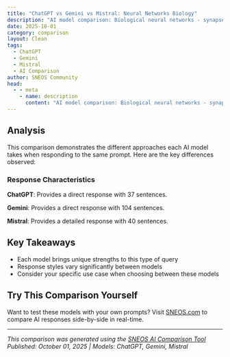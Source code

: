 ```yaml
---
title: "ChatGPT vs Gemini vs Mistral: Neural Networks Biology"
description: "AI model comparison: Biological neural networks - synapses, neurons, circuits..."
date: 2025-10-01
category: comparison
layout: Clean
tags:
  - ChatGPT
  - Gemini
  - Mistral
  - AI Comparison
author: SNEOS Community
head:
  - - meta
    - name: description
      content: "AI model comparison: Biological neural networks - synapses, neurons, circuits..."
---
```


<ChatComparison
  title="ChatGPT vs Gemini vs Mistral: Neural Networks Biology"
  prompt="Biological neural networks - synapses, neurons, circuits"
  :responses='{
    "ChatGPT": "Certainly! Here\u2019s an overview of biological neural networks focusing on synapses, neurons, and circuits:\n\n### 1. Neurons\nNeurons are the fundamental units of the brain and nervous system responsible for processing and transmitting information through electrical and chemical signals.\n\n- **Structure:**\n  - **Cell Body (Soma):** Contains the nucleus and metabolic machinery.\n  - **Dendrites:** Branch-like structures that receive signals from other neurons.\n  - **Axon:** A long projection that transmits electrical impulses away from the cell body.\n  - **Axon Terminals (Synaptic Boutons):** Endings of the axon where neurotransmitters are released.\n\n- **Function:**\n  Neurons communicate via action potentials (electrical impulses). When a neuron is sufficiently stimulated, it fires an action potential down the axon to the synapse.\n\n### 2. Synapses\nSynapses are the junctions where neurons communicate with each other or with other cell types (like muscle cells).\n\n- **Types of Synapses:**\n  - **Chemical Synapses:** The most common type, where neurotransmitters are released from the presynaptic neuron to bind receptors on the postsynaptic neuron.\n  - **Electrical Synapses:** Less common; direct electrical coupling via gap junctions allowing rapid signal transmission.\n\n- **Mechanism of Chemical Synapses:**\n  1. An action potential arrives at the axon terminal.\n  2. Voltage-gated calcium channels open, allowing Ca\u00B2\u207A influx.\n  3. This triggers synaptic vesicles to release neurotransmitters into the synaptic cleft.\n  4. Neurotransmitters bind to receptors on the postsynaptic membrane.\n  5. This binding causes ion channels to open or close, leading to excitation or inhibition of the postsynaptic neuron.\n\n- **Neurotransmitters:** Examples include glutamate (excitatory), GABA (inhibitory), dopamine, serotonin, acetylcholine, etc.\n\n### 3. Neural Circuits\nNeural circuits are networks of interconnected neurons that process specific types of information and mediate various functions.\n\n- **Components:**\n  - **Sensory neurons:** Receive input from sensory organs.\n  - **Interneurons:** Connect neurons within the CNS and process information.\n  - **Motor neurons:** Convey signals to muscles or glands.\n\n- **Circuit Types:**\n  - **Feedforward circuits:** Information flows in one direction from input to output.\n  - **Feedback circuits:** Can modulate their own activity or circuit output through recurrent connections.\n  - **Central pattern generators:** Produce rhythmic outputs e.g., for walking or breathing.\n\n- **Functions:**\n  Neural circuits underlie all nervous system functions such as sensation, perception, movement, learning, memory, and cognition. They can vary from simple reflex arcs to complex networks like the cortical column structures.\n\n---\n\nIf you want, I can provide details on any particular aspect or explain how these elements contribute to cognition and behavior!",
    "Gemini": "Okay, let\u0027s break down biological neural networks into their fundamental components: synapses, neurons, and circuits. This is a vast and complex field, so I\u0027ll provide a foundational overview.\n\n**1. Neurons (Nerve Cells): The Basic Building Block**\n\n*   **What they are:** Neurons are the fundamental units of the nervous system. They are specialized cells designed to transmit information throughout the body, primarily through electrical and chemical signals.\n\n*   **Main Components:**\n    *   **Cell Body (Soma):** Contains the nucleus and other organelles necessary for cell function. It integrates incoming signals.\n    *   **Dendrites:** Branch-like extensions that receive signals from other neurons. Think of them as the \u0022input\u0022 terminals.  They have specialized receptors that bind to neurotransmitters.\n    *   **Axon:** A long, slender projection that transmits signals away from the cell body to other neurons, muscles, or glands. It\u0027s the \u0022output\u0022 terminal.\n    *   **Axon Hillock:** The region where the axon emerges from the cell body. This is where the decision to fire an action potential (the electrical signal) is made.\n    *   **Myelin Sheath:** A fatty insulating layer that surrounds the axon in many neurons. It\u0027s formed by glial cells (Schwann cells in the peripheral nervous system and oligodendrocytes in the central nervous system). Myelin speeds up signal transmission.\n    *   **Nodes of Ranvier:** Gaps in the myelin sheath where the axon is exposed. These gaps are crucial for saltatory conduction (see below).\n    *   **Axon Terminals (Terminal Boutons):** The branched endings of the axon that form synapses with other neurons or target cells. These are where neurotransmitters are released.\n\n*   **How they work (simplified):**\n    1.  **Reception:** Dendrites receive signals from other neurons, causing small changes in the neuron\u0027s membrane potential (electrical charge).\n    2.  **Integration:** The cell body sums up these incoming signals. If the combined signal reaches a certain threshold at the axon hillock, an action potential is triggered.\n    3.  **Conduction:** The action potential is a rapid, all-or-none electrical signal that travels down the axon.\n        *   **Saltatory Conduction:** In myelinated axons, the action potential \u0022jumps\u0022 from one Node of Ranvier to the next, significantly increasing the speed of transmission.\n    4.  **Transmission:** When the action potential reaches the axon terminals, it triggers the release of neurotransmitters into the synapse.\n\n**2. Synapses: The Connection Points**\n\n*   **What they are:** Synapses are the junctions between two neurons (or between a neuron and a target cell, such as a muscle fiber). They are the sites where information is transmitted from one cell to another.\n\n*   **Types of Synapses:**\n    *   **Chemical Synapses:** The most common type. They use neurotransmitters to transmit signals.\n        *   **Presynaptic Neuron:** The neuron sending the signal.\n        *   **Synaptic Cleft:** The tiny gap between the presynaptic and postsynaptic neurons.\n        *   **Postsynaptic Neuron:** The neuron receiving the signal.\n    *   **Electrical Synapses:**  Less common. They allow direct electrical coupling between neurons through gap junctions.  These are faster but less flexible than chemical synapses.\n\n*   **How Chemical Synapses Work (simplified):**\n    1.  **Action Potential Arrives:** An action potential reaches the axon terminal of the presynaptic neuron.\n    2.  **Calcium Influx:** The depolarization caused by the action potential opens voltage-gated calcium channels in the presynaptic terminal. Calcium ions (Ca\u003Csup\u003E2\u002B\u003C/sup\u003E) flow into the terminal.\n    3.  **Neurotransmitter Release:** The influx of calcium triggers the fusion of vesicles (small sacs containing neurotransmitters) with the presynaptic membrane. This releases neurotransmitters into the synaptic cleft.\n    4.  **Neurotransmitter Binding:** Neurotransmitters diffuse across the synaptic cleft and bind to receptors on the postsynaptic neuron\u0027s membrane (typically on the dendrites).\n    5.  **Postsynaptic Effect:** The binding of neurotransmitters to receptors causes a change in the postsynaptic neuron\u0027s membrane potential.\n        *   **Excitatory Postsynaptic Potential (EPSP):** Depolarizes the postsynaptic neuron, making it more likely to fire an action potential.  Often caused by neurotransmitters like glutamate.\n        *   **Inhibitory Postsynaptic Potential (IPSP):** Hyperpolarizes the postsynaptic neuron, making it less likely to fire an action potential.  Often caused by neurotransmitters like GABA or glycine.\n    6.  **Neurotransmitter Removal:** Neurotransmitters are removed from the synaptic cleft to prevent continuous stimulation of the postsynaptic neuron. This happens through:\n        *   **Reuptake:** The presynaptic neuron reabsorbs the neurotransmitter.\n        *   **Enzymatic Degradation:** Enzymes in the synaptic cleft break down the neurotransmitter.\n        *   **Diffusion:** The neurotransmitter diffuses away from the synapse.\n\n*   **Key Concepts related to Synapses:**\n    *   **Neurotransmitters:** Chemical messengers that transmit signals across the synapse. Examples include: acetylcholine, dopamine, serotonin, norepinephrine, glutamate, GABA, and many others.\n    *   **Receptors:** Proteins on the postsynaptic neuron that bind to neurotransmitters.  Different receptors can bind to the same neurotransmitter and produce different effects.\n    *   **Synaptic Plasticity:** The ability of synapses to strengthen or weaken over time in response to changes in activity. This is crucial for learning and memory.  Long-term potentiation (LTP) and long-term depression (LTD) are two important forms of synaptic plasticity.\n\n**3. Neural Circuits (Networks):  Groups of Interconnected Neurons**\n\n*   **What they are:** Neural circuits are interconnected groups of neurons that work together to perform specific functions.  They range from simple reflex arcs to complex networks involved in cognition, emotion, and behavior.\n\n*   **Organization:**\n    *   **Local Circuits:** Small groups of neurons that process information within a specific brain region.\n    *   **Long-Range Circuits:** Connect different brain regions to integrate information and coordinate activity.\n    *   **Feedforward Circuits:** Signals flow in one direction, from input to output.\n    *   **Feedback Circuits:** Signals loop back on themselves, allowing for regulation and control.\n\n*   **Examples of Neural Circuits:**\n    *   **Reflex Arc:** A simple circuit that allows for rapid, involuntary responses to stimuli (e.g., pulling your hand away from a hot stove).\n    *   **Visual Pathways:** Complex circuits that process visual information from the retina to the visual cortex.\n    *   **Motor Circuits:** Circuits that control movement, involving the motor cortex, basal ganglia, cerebellum, and spinal cord.\n    *   **Reward Circuits:** Circuits involving the dopaminergic system that are activated by rewarding stimuli.\n    *   **Memory Circuits:** Circuits in the hippocampus and other brain regions that are involved in the formation and retrieval of memories.\n\n*   **Key Concepts Related to Neural Circuits:**\n    *   **Connectivity:** The pattern of connections between neurons in a circuit.\n    *   **Activity Patterns:** The patterns of electrical activity in a circuit.\n    *   **Computation:** The information processing that occurs within a circuit.\n    *   **Neural Oscillations:** Rhythmic patterns of electrical activity in neural circuits. These oscillations are thought to play a role in communication between brain regions.\n    *   **Neuromodulation:** The modulation of neural circuit activity by neurotransmitters or other signaling molecules that are released from distant neurons.\n\n**In Summary:**\n\n*   **Neurons:** The individual cells that transmit information.\n*   **Synapses:** The junctions between neurons where information is passed.\n*   **Neural Circuits:** Interconnected groups of neurons that perform specific functions.\n\n**Important Considerations:**\n\n*   **Glial Cells:**  While neurons are the primary signaling cells, glial cells (astrocytes, oligodendrocytes, microglia, etc.) play crucial supporting roles in the nervous system. They provide structural support, insulation, nutrient supply, and immune defense.\n*   **Complexity:** This is a very simplified overview.  The brain is incredibly complex, with billions of neurons and trillions of synapses.  Understanding how these components work together to create complex behaviors is a major challenge in neuroscience.\n*   **Research Methods:** Neuroscientists use a variety of techniques to study neural networks, including electrophysiology (recording electrical activity), neuroimaging (fMRI, EEG), optogenetics (using light to control neuronal activity), and computational modeling.\n\nThis information provides a basic framework for understanding biological neural networks.  Each of these components is a deep field of study in itself. I hope this overview is helpful! Let me know if you have more specific questions.\n",
    "Mistral": "Biological neural networks are complex systems of interconnected neurons that process and transmit information within the nervous system. These networks are fundamental to brain function and underlie processes such as perception, cognition, and behavior. Here\u0027s a breakdown of the key components and concepts:\n\n### Neurons\nNeurons are the basic units of the nervous system. They are specialized cells designed to transmit electrical signals. Each neuron typically consists of:\n- **Dendrites**: Branch-like structures that receive signals from other neurons.\n- **Cell Body (Soma)**: Contains the nucleus and other organelles, and integrates incoming signals.\n- **Axon**: A long, slender projection that transmits electrical impulses (action potentials) away from the cell body.\n- **Axon Terminal**: The end of the axon, which releases neurotransmitters into the synapse.\n\n### Synapses\nSynapses are the junctions between neurons where information is transmitted. There are two main types of synapses:\n- **Chemical Synapses**: Involve the release of neurotransmitters from the presynaptic neuron, which then bind to receptors on the postsynaptic neuron. This can either excite or inhibit the postsynaptic neuron.\n- **Electrical Synapses**: Allow direct electrical communication between neurons through gap junctions, which are channels that connect the cytoplasm of adjacent cells.\n\n### Neural Circuits\nNeural circuits are groups of interconnected neurons that work together to perform specific functions. These circuits can be simple, involving just a few neurons, or highly complex, involving millions of neurons. Examples include:\n- **Reflex Circuits**: Simple circuits that mediate reflex actions, such as the knee-jerk reflex.\n- **Sensory Circuits**: Process sensory information from the environment.\n- **Motor Circuits**: Control muscle movement.\n- **Cognitive Circuits**: Involved in higher-order functions like memory, learning, and decision-making.\n\n### Key Concepts\n1. **Action Potential**: An electrical signal that travels down the axon of a neuron. It is an all-or-none response, meaning it either occurs fully or not at all.\n2. **Neurotransmitters**: Chemicals released by neurons to transmit signals across a chemical synapse. Examples include glutamate, GABA, dopamine, and serotonin.\n3. **Receptors**: Proteins on the postsynaptic neuron that bind to neurotransmitters, initiating a response in the neuron.\n4. **Plasticity**: The ability of neural circuits to change and adapt over time. This includes synaptic plasticity (changes in the strength of synapses) and structural plasticity (changes in the number and arrangement of neurons).\n5. **Neural Oscillations**: Rhythmic patterns of neural activity that are thought to play a role in various cognitive processes, such as attention and memory.\n\n### Applications and Research\nUnderstanding biological neural networks has wide-ranging applications, including:\n- **Neuroscience**: Studying the brain and nervous system to understand how they function and how they can be affected by disease.\n- **Artificial Intelligence**: Inspiring the development of artificial neural networks, which are used in machine learning and AI.\n- **Medicine**: Developing treatments for neurological disorders, such as Parkinson\u0027s disease, Alzheimer\u0027s disease, and epilepsy.\n- **Psychology**: Understanding the neural basis of behavior and mental processes.\n\n### Challenges\nDespite significant advances, there are still many challenges in understanding biological neural networks, including:\n- **Complexity**: The brain is incredibly complex, with billions of neurons and trillions of synapses.\n- **Dynamics**: Neural activity is highly dynamic and can change rapidly in response to internal and external stimuli.\n- **Integration**: Integrating data from different levels of analysis (molecular, cellular, circuit, and behavioral) to form a coherent understanding.\n\nIn summary, biological neural networks are intricate systems that underlie the functioning of the nervous system. They involve neurons, synapses, and circuits, and their study has broad implications for neuroscience, medicine, and technology."
  }'
  published-date="12:00"
/>

## Analysis

This comparison demonstrates the different approaches each AI model takes when responding to the same prompt. Here are the key differences observed:

### Response Characteristics

**ChatGPT**: Provides a direct response with 37 sentences. 

**Gemini**: Provides a direct response with 104 sentences. 

**Mistral**: Provides a detailed response with 40 sentences. 

## Key Takeaways

- Each model brings unique strengths to this type of query
- Response styles vary significantly between models
- Consider your specific use case when choosing between these models

## Try This Comparison Yourself

Want to test these models with your own prompts? Visit [SNEOS.com](https://sneos.com) to compare AI responses side-by-side in real-time.

---

*This comparison was generated using the [SNEOS AI Comparison Tool](https://sneos.com)*
*Published: October 01, 2025 | Models: ChatGPT, Gemini, Mistral*
